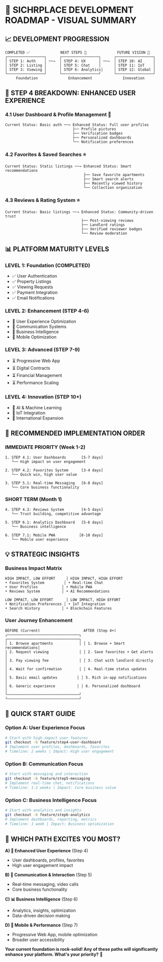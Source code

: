 # 🎯 SICHRPLACE DEVELOPMENT ROADMAP - VISUAL SUMMARY

## 📈 **DEVELOPMENT PROGRESSION**

```
COMPLETED ✅              NEXT STEPS 🚀              FUTURE VISION 🌟
┌─────────────────┐      ┌─────────────────┐      ┌─────────────────┐
│ STEP 1: Auth    │ ──→  │ STEP 4: UX      │ ──→  │ STEP 10: AI     │
│ STEP 2: Listing │      │ STEP 5: Chat    │      │ STEP 11: IoT    │
│ STEP 3: Viewing │      │ STEP 6: Analytics│     │ STEP 12: Global │
└─────────────────┘      └─────────────────┘      └─────────────────┘
     Foundation              Enhancement              Innovation
```

## 🚀 **STEP 4 BREAKDOWN: ENHANCED USER EXPERIENCE**

### **4.1 User Dashboard & Profile Management** 🔐
```
Current Status: Basic auth ──→ Enhanced Status: Full user profiles
                               ├── Profile pictures
                               ├── Verification badges  
                               ├── Personalized dashboards
                               └── Notification preferences
```

### **4.2 Favorites & Saved Searches** ⭐
```
Current Status: Static listings ──→ Enhanced Status: Smart recommendations
                                    ├── Save favorite apartments
                                    ├── Smart search alerts
                                    ├── Recently viewed history
                                    └── Collection organization
```

### **4.3 Reviews & Rating System** ⭐
```
Current Status: Basic listings ──→ Enhanced Status: Community-driven trust
                                   ├── Post-viewing reviews
                                   ├── Landlord ratings
                                   ├── Verified reviewer badges
                                   └── Review moderation
```

## 📊 **PLATFORM MATURITY LEVELS**

### **LEVEL 1: Foundation (COMPLETED)** 
- ✅ User Authentication
- ✅ Property Listings  
- ✅ Viewing Requests
- ✅ Payment Integration
- ✅ Email Notifications

### **LEVEL 2: Enhancement (STEP 4-6)**
- 🔄 User Experience Optimization
- 🔄 Communication Systems
- 🔄 Business Intelligence
- 🔄 Mobile Optimization

### **LEVEL 3: Advanced (STEP 7-9)**
- ⏳ Progressive Web App
- ⏳ Digital Contracts
- ⏳ Financial Management
- ⏳ Performance Scaling

### **LEVEL 4: Innovation (STEP 10+)**
- 🎯 AI & Machine Learning
- 🎯 IoT Integration
- 🎯 International Expansion

## 🎯 **RECOMMENDED IMPLEMENTATION ORDER**

### **IMMEDIATE PRIORITY (Week 1-2)**
```
1. STEP 4.1: User Dashboards       [5-7 days]
   └── High impact on user engagement

2. STEP 4.2: Favorites System      [3-4 days]
   └── Quick win, high user value

3. STEP 5.1: Real-time Messaging   [6-8 days]
   └── Core business functionality
```

### **SHORT TERM (Month 1)**
```
4. STEP 4.3: Reviews System        [4-5 days]
   └── Trust building, competitive advantage

5. STEP 6.1: Analytics Dashboard   [5-6 days]
   └── Business intelligence

6. STEP 7.1: Mobile PWA           [8-10 days]
   └── Mobile user experience
```

## 💡 **STRATEGIC INSIGHTS**

### **Business Impact Matrix**
```
HIGH IMPACT, LOW EFFORT     │ HIGH IMPACT, HIGH EFFORT
• Favorites System         │ • Real-time Chat
• User Profiles           │ • Mobile PWA
• Reviews System          │ • AI Recommendations

LOW IMPACT, LOW EFFORT      │ LOW IMPACT, HIGH EFFORT
• Notification Preferences │ • IoT Integration
• Search History          │ • Blockchain Features
```

### **User Journey Enhancement**
```
BEFORE (Current)                    AFTER (Step 4+)
┌─────────────────────────────────┐ ┌─────────────────────────────────┐
│ 1. Browse apartments            │ │ 1. Browse + Smart recommendations│
│ 2. Request viewing              │ │ 2. Save favorites + Get alerts   │
│ 3. Pay viewing fee              │ │ 3. Chat with landlord directly   │
│ 4. Wait for confirmation        │ │ 4. Real-time status updates      │
│ 5. Basic email updates         │ │ 5. Rich in-app notifications     │
│ 6. Generic experience          │ │ 6. Personalized dashboard        │
└─────────────────────────────────┘ └─────────────────────────────────┘
```

## 🎯 **QUICK START GUIDE**

### **Option A: User Experience Focus**
```bash
# Start with high-impact user features
git checkout -b feature/step4-user-dashboard
# Implement user profiles, dashboards, favorites
# Timeline: 2 weeks | Impact: High user engagement
```

### **Option B: Communication Focus**
```bash
# Start with messaging and interaction
git checkout -b feature/step5-messaging
# Implement real-time chat, notifications
# Timeline: 1-2 weeks | Impact: Core business value
```

### **Option C: Business Intelligence Focus**
```bash
# Start with analytics and insights
git checkout -b feature/step6-analytics
# Implement dashboards, reporting, metrics
# Timeline: 1 week | Impact: Business optimization
```

## 🤔 **WHICH PATH EXCITES YOU MOST?**

**A) 🔐 Enhanced User Experience** (Step 4)
   - User dashboards, profiles, favorites
   - High user engagement impact

**B) 💬 Communication & Interaction** (Step 5)  
   - Real-time messaging, video calls
   - Core business functionality

**C) 📊 Business Intelligence** (Step 6)
   - Analytics, insights, optimization
   - Data-driven decision making

**D) 📱 Mobile & Performance** (Step 7)
   - Progressive Web App, mobile optimization
   - Broader user accessibility

**Your current foundation is rock-solid! Any of these paths will significantly enhance your platform. What's your priority?** 🚀
